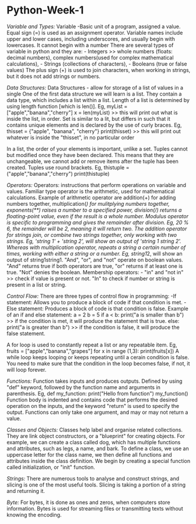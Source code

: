 # Python-Week-1
_Variable and Types:_
Variable -Basic unit of a program, assigned a value. 
Equal sign (=) is used as an assignment operator.
Variable names include upper and lower cases, including underscores, and usually begin with lowercases. It cannot begin with a number
There are several types of variable in python and they are: - Integers >> whole numbers (floats: decimal numbers), complex numbers(used                                                               for complex mathematical calculations), 
                                                            - Strings (collections of characters),
                                                            - Booleans (true or false values)
The plus sign (+) is used to join characters, when working in strings, but it does not add strings or numbers. 

_Data Structures:_
Data Structures - allow for storage of a list of values in a single 
One of the first data structure we will learn is a list. They contain a data type, which includes a list within a list.
Length of a list is determined by using length function [which is len()]. Eg, myList = ["apple","banana","cherry"]
                                                                              x = len(myList) >> this will print out what is inside the list, in order.
Set is similar to a lit, but differs in such that it contains unique elements and is declared by the use of curly braces. Eg, thisset = {"apple", "banana", "cherry"}
print(thisset) >> this will print out whatever is inside the "thisset", in no particular order

In a list, the order of your elements is important, unlike a set.
Tuples cannot but modified once they have been declared. This means that they are unchangeable, we cannot add or remove items after the tuple has been created. 
Tuples use round brackets. Eg, thistuple = ("apple","banana","cherry") 
                           print(thistuple)

 _Operators:_
Operators: instructions that perform operations on variable and values. Familiar type operator is the arithmetic, used for mathematical calculations.
Example of arithmetic operator are addition(+) for adding numbers together, multiplication(*) for mulitplying numbers together, exponents(**) raises a number to a specified power, division(/) returns a floating-point value, even if the result is a whole number.
Modulus operator is specific to programming and gives the remainder after division. Eg, 20 % 6, the remainder will be 2, meaning it will return two. 
The addition operator for strings join, or combine two strings together, only working with two strings. Eg, 'string 1' + 'string 2', will show an output of 'string 1 string 2'.
Whereas with multiplication operator, repeats a string a certain number of times, working with either a string or a number. Eg, string1*2, will show an output of string1string1.
"And", "or", and "not" operate on boolean values. "And" returns true if both operators are true, "or" returns if at least one is true. "Not" denies the boolean.
Membership operators: - "in" and "not in" >> check if value is present or not. "In" to check if number or string is present in a list or string.

_Control Flow:_
There are three types of control flow in programming: 
    -If statement: Allows you to produce a block of code if that condition is met. 
    - Else statement: Produces a block of code is that condition is false. 
                   Example of an if and else statement: 
                   a = 2 
                   b = 5
                   if a < b:
                      print("a is smaller than b")   >> if the condition is met, it will produce the statement that is true.
                   else:
                       print("a is greater than b")  >> if the condition is false, it will produce the false statement.

A for loop is used to constantly repeat a list or any repeatable item. Eg, fruits = ["apple","banana","grapes"]
                                                                        for x in range (1,3):
                                                                            print(fruits[x])
A while loop keeps looping or keeps repeating until a cerain condition is false. You need to make sure that the condition in the loop becomes false, if not, it will loop forever.

_Functions:_
Function takes inputs and produces outputs.
Defined by using "def" keyword, followed by the function name and arguments in parenthesis. 
Eg, def my_function:
        print("Hello from function")
    my_function()
Function body is indented and contains code that performs the desired operation on the inputs, and the keyword "return" is used to specify the output.
Functions can only take one argument, and may or may not return a value.

_Classes and Objects:_
Classes help label and organise related collections. They are link object constructors, or a "blueprint" for creating objects.
For example, we can create a class called dog, which has multiple functions and attributes, such as legs, a name, and bark.
To define a class, we use an uppercase letter for the class name, we then define all functions and attributes inside the class definition.
We begin by creating a special function called initialization, or "init" function.

_Strings:_
There are numerous tools to analyse and construct strings, and slicing is one of the most useful tools.
Slicing is taking a portion of a string and returning it. 

_Byte:_
For bytes, it is done as ones and zeros, when computers store information.
Bytes is used for streaming files or transmitting texts without knowing the encoding.

